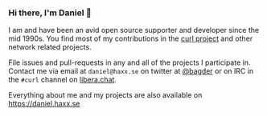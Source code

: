 ### Hi there, I'm Daniel 👋

I am and have been an avid open source supporter and developer since the mid 1990s. You find most of my
contributions in the [curl project](https://github.com/curl/curl) and other network related projects.

File issues and pull-requests in any and all of the projects I participate in. Contact me via
email at `daniel@haxx.se` on twitter at [@bagder](https://twitter.com/bagder/) or on IRC in the
`#curl` channel on [libera.chat](https://libera.chat/).

Everything about me and my projects are also available on https://daniel.haxx.se
